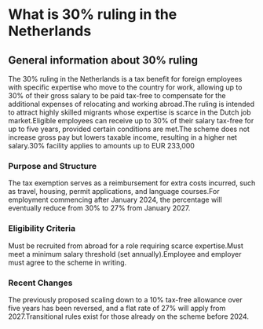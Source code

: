 # What is 30% ruling in the Netherlands
## General information about 30% ruling
The 30% ruling in the Netherlands is a tax benefit for foreign employees with specific expertise who move to the country for work, allowing up to 30% of their gross salary to be paid tax-free to compensate for the additional expenses of relocating and working abroad.The ruling is intended to attract highly skilled migrants whose expertise is scarce in the Dutch job market.Eligible employees can receive up to 30% of their salary tax-free for up to five years, provided certain conditions are met.The scheme does not increase gross pay but lowers taxable income, resulting in a higher net salary.30% facility applies to amounts up to EUR 233,000
### Purpose and Structure
The tax exemption serves as a reimbursement for extra costs incurred, such as travel, housing, permit applications, and language courses.For employment commencing after January 2024, the percentage will eventually reduce from 30% to 27% from January 2027.
### Eligibility Criteria
Must be recruited from abroad for a role requiring scarce expertise.Must meet a minimum salary threshold (set annually).Employee and employer must agree to the scheme in writing.
### Recent Changes
The previously proposed scaling down to a 10% tax-free allowance over five years has been reversed, and a flat rate of 27% will apply from 2027.Transitional rules exist for those already on the scheme before 2024.
